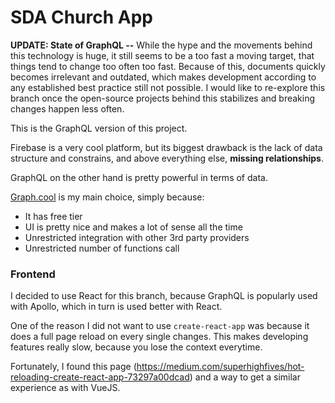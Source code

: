 # SDA Church App

**UPDATE: State of GraphQL --** While the hype and the movements behind this technology is huge, it still seems to be a too fast a moving target, that things tend to change too often too fast. Because of this, documents quickly becomes irrelevant and outdated, which makes development according to any established best practice still not possible. I would like to re-explore this branch once the open-source projects behind this stabilizes and breaking changes happen less often. 

This is the GraphQL version of this project.

Firebase is a very cool platform, but its biggest drawback is the lack of data structure and constrains, and above everything else, **missing relationships**.

GraphQL on the other hand is pretty powerful in terms of data.

[Graph.cool](https://www.graph.cool) is my main choice, simply because:

- It has free tier
- UI is pretty nice and makes a lot of sense all the time
- Unrestricted integration with other 3rd party providers
- Unrestricted number of functions call

### Frontend

I decided to use React for this branch, because GraphQL is popularly used with Apollo, which in turn is used better with React.

One of the reason I did not want to use `create-react-app` was because it does a full page reload on every single changes. This makes developing features really slow, because you lose the context everytime.

Fortunately, I found this page (https://medium.com/superhighfives/hot-reloading-create-react-app-73297a00dcad) and a way to get a similar experience as with VueJS.